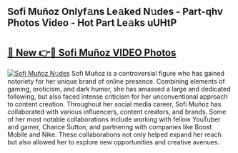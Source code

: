 ## Sofi Muñoz Onlyf𝚊ns Le𝚊ked N𝚞des - Part-qhv Photos Video - Hot Part Le𝚊ks uUHtP

# <h2><a href="http://ab87974.deff.icu/?id=Sofi+Mu%c3%b1oz">🔗 New 👉🔴 Sofi Muñoz VIDEO Photos</a></h2>

[![Sofi Muñoz N𝚞des](https://i.imgur.com/rIISA9y.gif)](http://ab87974.deff.icu/?id=Sofi+Mu%c3%b1oz)
Sofi Muñoz is a controversial figure who has gained notoriety for her unique brand of online presence. Combining elements of gaming, eroticism, and dark humor, she has amassed a large and dedicated following, but also faced intense criticism for her unconventional approach to content creation. Throughout her social media career, Sofi Muñoz has collaborated with various influencers, content creators, and brands. Some of her most notable collaborations include working with fellow YouTuber and gamer, Chance Sutton, and partnering with companies like Boost Mobile and Nike. These collaborations not only helped expand her reach but also allowed her to explore new opportunities and creative avenues.
